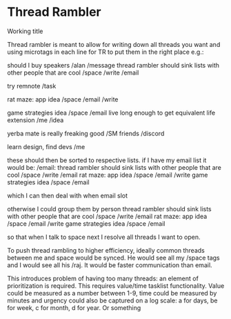 # Thread Rambler

Working title

Thread rambler is meant to allow for writing down all threads you want and using microtags in each line for TR  to put them in the right place
e.g.:

should I buy speakers /alan /message
thread rambler should sink lists with other people that are cool /space /write /email

try remnote /task


rat maze: app idea /space  /email /write

game strategies idea /space /email
live long enough to get equivalent life extension /me /idea


yerba mate is really freaking good /SM friends /discord

learn design, find devs /me


these should then be sorted to respective lists. if I have my email list it would be:
/email: 
thread rambler should sink lists with other people that are cool /space /write /email
rat maze: app idea /space  /email /write
game strategies idea /space /email

which I can then deal with when email slot

otherwise I could group them by person
thread rambler should sink lists with other people that are cool /space /write /email
rat maze: app idea /space  /email /write
game strategies idea /space /email

so that when I talk to space next I resolve all threads I want to open.

To push thread rambling to higher efficiency, ideally common threads between me and space would be synced. He would see all my /space tags and I would see all his /raj. It would be faster communication than email.

This introduces problem of having too many threads: an element of prioritization is required. 
This requires value/time tasklist functionality. 
Value could be measured as a number between 1-9, time could be measured by minutes and urgency could also be captured on a log scale: a for days, be for week, c for month, d for year. Or something
